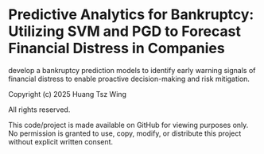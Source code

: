 # Predictive Analytics for Bankruptcy: Utilizing SVM and PGD to Forecast Financial Distress in Companies
develop a bankruptcy prediction models to identify early warning signals of financial distress to enable proactive decision-making and risk mitigation.


Copyright (c) 2025 Huang Tsz Wing

All rights reserved.

This code/project is made available on GitHub for viewing purposes only.  
No permission is granted to use, copy, modify, or distribute this project without explicit written consent.
